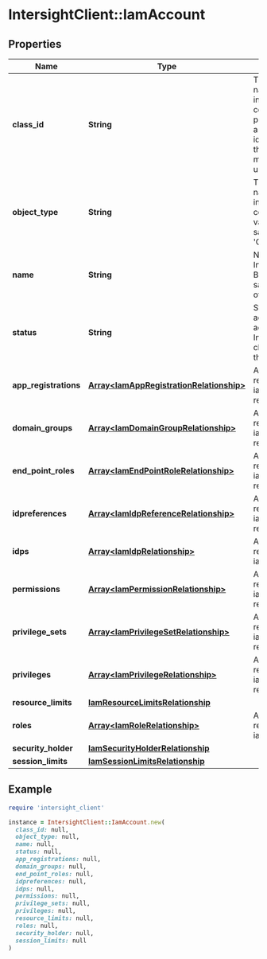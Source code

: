 # IntersightClient::IamAccount

## Properties

| Name | Type | Description | Notes |
| ---- | ---- | ----------- | ----- |
| **class_id** | **String** | The fully-qualified name of the instantiated, concrete type. This property is used as a discriminator to identify the type of the payload when marshaling and unmarshaling data. | [default to &#39;iam.Account&#39;] |
| **object_type** | **String** | The fully-qualified name of the instantiated, concrete type. The value should be the same as the &#39;ClassId&#39; property. | [default to &#39;iam.Account&#39;] |
| **name** | **String** | Name of the Intersight account. By default, name is same as the MoID of the account. | [optional] |
| **status** | **String** | Status of the account. To activate the Intersight account, claim a device to the account. | [optional][readonly] |
| **app_registrations** | [**Array&lt;IamAppRegistrationRelationship&gt;**](IamAppRegistrationRelationship.md) | An array of relationships to iamAppRegistration resources. | [optional][readonly] |
| **domain_groups** | [**Array&lt;IamDomainGroupRelationship&gt;**](IamDomainGroupRelationship.md) | An array of relationships to iamDomainGroup resources. | [optional][readonly] |
| **end_point_roles** | [**Array&lt;IamEndPointRoleRelationship&gt;**](IamEndPointRoleRelationship.md) | An array of relationships to iamEndPointRole resources. | [optional][readonly] |
| **idpreferences** | [**Array&lt;IamIdpReferenceRelationship&gt;**](IamIdpReferenceRelationship.md) | An array of relationships to iamIdpReference resources. | [optional][readonly] |
| **idps** | [**Array&lt;IamIdpRelationship&gt;**](IamIdpRelationship.md) | An array of relationships to iamIdp resources. | [optional][readonly] |
| **permissions** | [**Array&lt;IamPermissionRelationship&gt;**](IamPermissionRelationship.md) | An array of relationships to iamPermission resources. | [optional][readonly] |
| **privilege_sets** | [**Array&lt;IamPrivilegeSetRelationship&gt;**](IamPrivilegeSetRelationship.md) | An array of relationships to iamPrivilegeSet resources. | [optional][readonly] |
| **privileges** | [**Array&lt;IamPrivilegeRelationship&gt;**](IamPrivilegeRelationship.md) | An array of relationships to iamPrivilege resources. | [optional][readonly] |
| **resource_limits** | [**IamResourceLimitsRelationship**](IamResourceLimitsRelationship.md) |  | [optional] |
| **roles** | [**Array&lt;IamRoleRelationship&gt;**](IamRoleRelationship.md) | An array of relationships to iamRole resources. | [optional][readonly] |
| **security_holder** | [**IamSecurityHolderRelationship**](IamSecurityHolderRelationship.md) |  | [optional] |
| **session_limits** | [**IamSessionLimitsRelationship**](IamSessionLimitsRelationship.md) |  | [optional] |

## Example

```ruby
require 'intersight_client'

instance = IntersightClient::IamAccount.new(
  class_id: null,
  object_type: null,
  name: null,
  status: null,
  app_registrations: null,
  domain_groups: null,
  end_point_roles: null,
  idpreferences: null,
  idps: null,
  permissions: null,
  privilege_sets: null,
  privileges: null,
  resource_limits: null,
  roles: null,
  security_holder: null,
  session_limits: null
)
```

